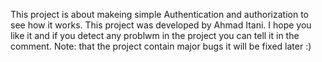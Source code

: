 This project is about makeing simple Authentication and authorization to see how it works.
This project was developed by Ahmad Itani.
I hope you like it and if you detect any problwm in the project you can tell it in the comment.
Note: that the project contain major bugs it will be fixed later :)
